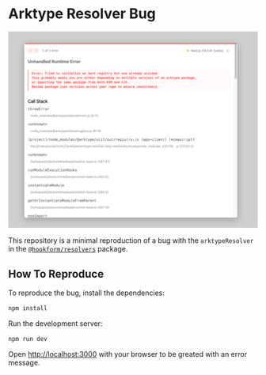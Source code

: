 # Arktype Resolver Bug

![Screenshot of the error message which is caused by the bug.](./arktype-resolver-bug.png)

This repository is a minimal reproduction of a bug with the `arktypeResolver` in the [`@hookform/resolvers`](https://github.com/react-hook-form/resolvers) package.

## How To Reproduce

To reproduce the bug, install the dependencies:

```bash
npm install
```

Run the development server:

```bash
npm run dev
```

Open [http://localhost:3000](http://localhost:3000) with your browser to be greated with an error message.
